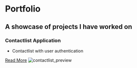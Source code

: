 # Portfolio
## A showcase of projects I have worked on

### Contactlist Application
* Contactlist with user authentication

[Read More](https://google.com)
![contactlist_preview](https://user-images.githubusercontent.com/71517515/133965090-ce9621f7-01df-4d6b-867e-8a383afd40e9.PNG)




